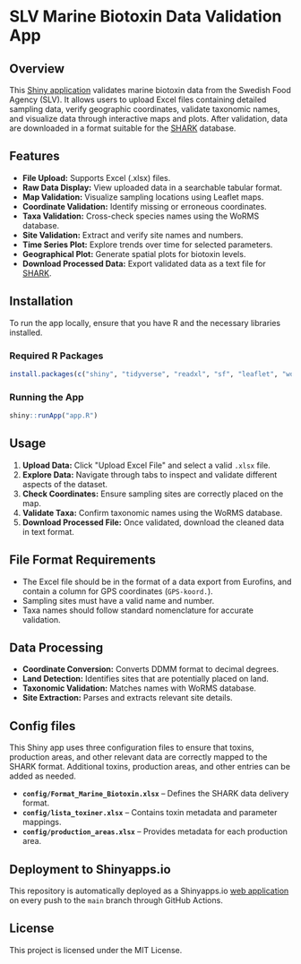 # SLV Marine Biotoxin Data Validation App

## Overview
This [Shiny application](https://anderstorstensson.shinyapps.io/slv-biotoxin-validator-app/) validates marine biotoxin data from the Swedish Food Agency (SLV). 
It allows users to upload Excel files containing detailed sampling data, verify geographic coordinates, 
validate taxonomic names, and visualize data through interactive maps and plots. After validation,
data are downloaded in a format suitable for the [SHARK](https://shark.smhi.se/) database.

## Features
- **File Upload:** Supports Excel (.xlsx) files.
- **Raw Data Display:** View uploaded data in a searchable tabular format.
- **Map Validation:** Visualize sampling locations using Leaflet maps.
- **Coordinate Validation:** Identify missing or erroneous coordinates.
- **Taxa Validation:** Cross-check species names using the WoRMS database.
- **Site Validation:** Extract and verify site names and numbers.
- **Time Series Plot:** Explore trends over time for selected parameters.
- **Geographical Plot:** Generate spatial plots for biotoxin levels.
- **Download Processed Data:** Export validated data as a text file for [SHARK](https://shark.smhi.se/).

## Installation
To run the app locally, ensure that you have R and the necessary libraries installed.

### Required R Packages
```r
install.packages(c("shiny", "tidyverse", "readxl", "sf", "leaflet", "worrms", "DT"))
```

### Running the App
```r
shiny::runApp("app.R")
```

## Usage
1. **Upload Data:** Click "Upload Excel File" and select a valid `.xlsx` file.
2. **Explore Data:** Navigate through tabs to inspect and validate different aspects of the dataset.
3. **Check Coordinates:** Ensure sampling sites are correctly placed on the map.
4. **Validate Taxa:** Confirm taxonomic names using the WoRMS database.
5. **Download Processed File:** Once validated, download the cleaned data in text format.

## File Format Requirements
- The Excel file should be in the format of a data export from Eurofins, and contain a column for GPS coordinates (`GPS-koord.`).
- Sampling sites must have a valid name and number.
- Taxa names should follow standard nomenclature for accurate validation.

## Data Processing
- **Coordinate Conversion:** Converts DDMM format to decimal degrees.
- **Land Detection:** Identifies sites that are potentially placed on land.
- **Taxonomic Validation:** Matches names with WoRMS database.
- **Site Extraction:** Parses and extracts relevant site details.

## Config files
This Shiny app uses three configuration files to ensure that toxins, production areas, and other relevant data are correctly mapped to the SHARK format. Additional toxins, production areas, and other entries can be added as needed.
- **`config/Format_Marine_Biotoxin.xlsx`** – Defines the SHARK data delivery format.
- **`config/lista_toxiner.xlsx`** – Contains toxin metadata and parameter mappings.
- **`config/production_areas.xlsx`** – Provides metadata for each production area.

## Deployment to Shinyapps.io
This repository is automatically deployed as a Shinyapps.io [web application](https://anderstorstensson.shinyapps.io/slv-biotoxin-validator-app/) on every push to the `main` branch through GitHub Actions.

## License
This project is licensed under the MIT License.
